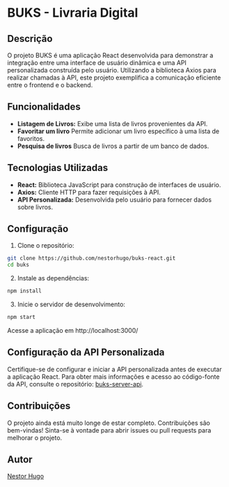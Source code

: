 # BUKS - Livraria Digital

## Descrição

O projeto BUKS é uma aplicação React desenvolvida para demonstrar a integração entre uma interface de usuário dinâmica e uma API personalizada construída pelo usuário. Utilizando a biblioteca Axios para realizar chamadas à API, este projeto exemplifica a comunicação eficiente entre o frontend e o backend.

## Funcionalidades

- **Listagem de Livros:** Exibe uma lista de livros provenientes da API.
- **Favoritar um livro** Permite adicionar um livro específico à uma lista de favoritos.
- **Pesquisa de livros** Busca de livros a partir de um banco de dados.

## Tecnologias Utilizadas

- **React:** Biblioteca JavaScript para construção de interfaces de usuário.
- **Axios:** Cliente HTTP para fazer requisições à API.
- **API Personalizada:** Desenvolvida pelo usuário para fornecer dados sobre livros.

## Configuração

1. Clone o repositório:

```bash
git clone https://github.com/nestorhugo/buks-react.git
cd buks
```

2. Instale as dependências:

```bash
npm install
```

3. Inicie o servidor de desenvolvimento:

```bash
npm start
```

Acesse a aplicação em http://localhost:3000/

## Configuração da API Personalizada

Certifique-se de configurar e iniciar a API personalizada antes de executar a aplicação React. Para obter mais informações e acesso ao código-fonte da API, consulte o repositório: [buks-server-api](https://github.com/nestorhugo/buks-server-api).

## Contribuições

O projeto ainda está muito longe de estar completo.
Contribuições são bem-vindas! Sinta-se à vontade para abrir issues ou pull requests para melhorar o projeto.

## Autor

[Nestor Hugo](https://github.com/nestorhugo/)
